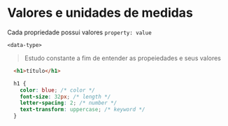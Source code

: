 # Valores e unidades de medidas

Cada propriedade possui valores
`property: value`

`<data-type>`

> Estudo constante a fim de entender as propeiedades e seus valores

```html
  <h1>título</h1>
```

```css
  h1 {
    color: blue; /* color */
    font-size: 32px; /* length */
    letter-spacing: 2; /* number */
    text-transform: uppercase; /* keyword */
  }
```
